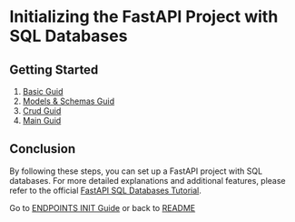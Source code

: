 # Initializing the FastAPI Project with SQL Databases

## Getting Started

1. [Basic Guid](basic.md)
2. [Models & Schemas Guid](models_&_schema.md)
3. [Crud Guid](CRUD.md)
4. [Main Guid](../main.md)


## Conclusion

By following these steps, you can set up a FastAPI project with SQL databases. For more detailed explanations and additional features, please refer to the official [FastAPI SQL Databases Tutorial](https://fastapi.tiangolo.com/tutorial/sql-databases/).


Go to [ENDPOINTS INIT Guide](../endpoints/__init__.md) or back to [README](../../README.md)
